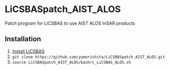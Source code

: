 # LiCSBASpatch_AIST_ALOS
Patch program for LiCSBAS to use AIST ALOS InSAR products

## Installation

1. [Install LiCSBAS](https://github.com/yumorishita/LiCSBAS/wiki/1_Installation)
2. `git clone https://github.com/yumorishita/LiCSBASpatch_AIST_ALOS.git`
3. `source LiCSBASpatch_AIST_ALOS/bashrc_LiCSBAS_ALOS.sh`
